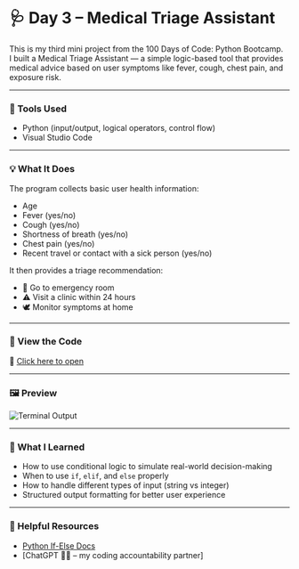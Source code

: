 # 🩺 Day 3 – Medical Triage Assistant

This is my third mini project from the 100 Days of Code: Python Bootcamp.  
I built a Medical Triage Assistant — a simple logic-based tool that provides medical advice based on user symptoms like fever, cough, chest pain, and exposure risk.

---

### 🧰 Tools Used
- Python (input/output, logical operators, control flow)
- Visual Studio Code

---

### 💡 What It Does
The program collects basic user health information:
- Age
- Fever (yes/no)
- Cough (yes/no)
- Shortness of breath (yes/no)
- Chest pain (yes/no)
- Recent travel or contact with a sick person (yes/no)

It then provides a triage recommendation:
- 🚨 Go to emergency room
- ⚠️ Visit a clinic within 24 hours
- 🕊️ Monitor symptoms at home

---

### 👀 View the Code
📄 [Click here to open](Day3-MedicalTriageAssistant.py)

---

### 🖼️ Preview
![Terminal Output](screenshot.png)

---

### 📘 What I Learned
- How to use conditional logic to simulate real-world decision-making
- When to use `if`, `elif`, and `else` properly
- How to handle different types of input (string vs integer)
- Structured output formatting for better user experience

---

### 🔗 Helpful Resources
- [Python If-Else Docs](https://docs.python.org/3/tutorial/controlflow.html#if-statements)
- [ChatGPT 🙌🏽 – my coding accountability partner]
